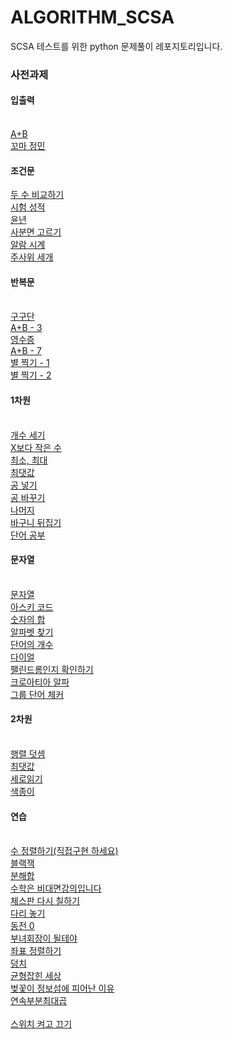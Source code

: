 # ALGORITHM_SCSA
SCSA 테스트를 위한 python 문제풀이 레포지토리입니다. 


### 사전과제
#### 입출력
<br> [A+B]()
<br> [꼬마 정민]()

#### 조건문
[두 수 비교하기]()
<br> [시험 성적]()
<br>[윤년]()
<br>[사분면 고르기]()
<br>[알람 시계]()
<br> [주사위 세개]()
<br> 
#### 반복문
<br> [구구단]()
<br> [A+B - 3]()
<br> [영수증]()
<br> [A+B - 7]()
<br> [별 찍기 - 1]()
<br> [별 찍기 - 2]()
<br> 
#### 1차원 
<br> [개수 세기]()
<br> [X보다 작은 수]()
<br> [최소, 최대]()
<br> [최댓값]()
<br> [공 넣기]()
<br> [공 바꾸기]()
<br> [나머지]()
<br> [바구니 뒤집기]()
<br> [단어 공부]()
<br> 
#### 문자열
<br> [문자열]()
<br> [아스키 코드]()
<br> [숫자의 합]()
<br> [알파벳 찾기]()
<br> [단어의 개수]()
<br> [다이얼]()
<br> [팰린드롬인지 확인하기]()
<br> [크로아티아 알파]()
<br> [그룹 단어 체커]()
<br> 
#### 2차원
<br> [행렬 덧셈]()
<br> [최댓값]()
<br> [세로읽기]()
<br> [색종이]()
<br> 
#### 연습
<br> [수 정렬하기(직접구현 하세요)]()
<br> [블랙잭]()
<br> [분해합]()
<br> [수학은 비대면강의입니다]()
<br> [체스판 다시 칠하기]()
<br> [다리 놓기]()
<br> [동전 0]()
<br> [부녀회장이 될테야]()
<br> [좌표 정렬하기]()
<br> [덩치]()
<br> [균형잡힌 세상]()
<br> [벚꽃이 정보섬에 피어난 이유]()
<br> [연속부분최대곱]() <br> 
<br> [스위치 켜고 끄기]()

 
 
 
 
 
 
 
 
 
 
 
 
 
